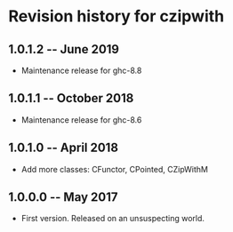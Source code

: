 # Revision history for czipwith

## 1.0.1.2  -- June 2019

* Maintenance release for ghc-8.8

## 1.0.1.1  -- October 2018

* Maintenance release for ghc-8.6

## 1.0.1.0  -- April 2018

* Add more classes: CFunctor, CPointed, CZipWithM

## 1.0.0.0  -- May 2017

* First version. Released on an unsuspecting world.
